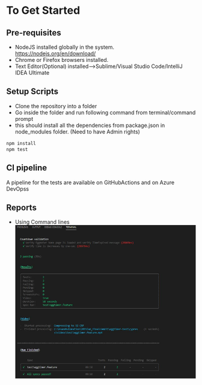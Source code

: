 # To Get Started

## Pre-requisites

- NodeJS installed globally in the system. https://nodejs.org/en/download/
- Chrome or Firefox browsers installed.
- Text Editor(Optional) installed-->Sublime/Visual Studio Code/IntelliJ IDEA Ultimate

## Setup Scripts

- Clone the repository into a folder
- Go inside the folder and run following command from terminal/command prompt
- this should install all the dependencies from package.json in node_modules folder. (Need to have Admin rights)

```
npm install
npm test
```

## CI pipeline

A pipeline for the tests are available on GitHubActions and on Azure DevOpss

## Reports

- Using Command lines
  ![extensionscreen](./artifacts/images/commandline_results.png)
